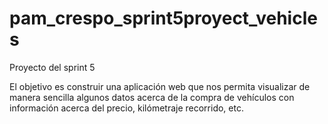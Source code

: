 # pam_crespo_sprint5proyect_vehicles
Proyecto del sprint 5

El objetivo es construir una aplicación web que nos permita visualizar de manera sencilla algunos datos acerca de la compra de vehículos con información acerca del precio, kilómetraje recorrido, etc.
